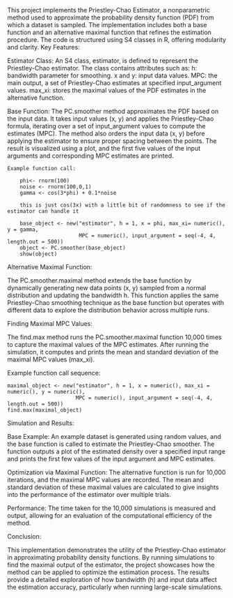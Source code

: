 This project implements the Priestley-Chao Estimator, a nonparametric method used to approximate the probability density function (PDF) from which a dataset is sampled. The implementation includes both a base function and an alternative maximal function that refines the estimation procedure. The code is structured using S4 classes in R, offering modularity and clarity.
Key Features:

Estimator Class:
An S4 class, estimator, is defined to represent the Priestley-Chao estimator.
The class contains attributes such as:
        h: bandwidth parameter for smoothing.
        x and y: input data values.
        MPC: the main output, a set of Priestley-Chao estimates at specified input_argument values.
        max_xi: stores the maximal values of the PDF estimates in the alternative function.

Base Function:
        The PC.smoother method approximates the PDF based on the input data.
        It takes input values (x, y) and applies the Priestley-Chao formula, iterating over a set of input_argument values to compute the estimates (MPC).
        The method also orders the input data (x, y) before applying the estimator to ensure proper spacing between the points.
        The result is visualized using a plot, and the first five values of the input arguments and corresponding MPC estimates are printed.
        

    Example function call:

        phi<- rnorm(100)
        noise <- rnorm(100,0,1)
        gamma <- cos(3*phi) + 0.1*noise

        this is just cos(3x) with a little bit of randomness to see if the estimator can handle it

        base_object <- new("estimator", h = 1, x = phi, max_xi= numeric(), y = gamma, 
                           MPC = numeric(), input_argument = seq(-4, 4, length.out = 500))
        object <- PC.smoother(base_object)
        show(object)


Alternative Maximal Function:

The PC.smoother.maximal method extends the base function by dynamically generating new data points (x, y) sampled from a normal distribution and updating the bandwidth h.
This function applies the same Priestley-Chao smoothing technique as the base function but operates with different data to explore the distribution behavior across multiple runs.

Finding Maximal MPC Values:

The find.max method runs the PC.smoother.maximal function 10,000 times to capture the maximal values of the MPC estimates.
After running the simulation, it computes and prints the mean and standard deviation of the maximal MPC values (max_xi).


Example function call sequence:

    maximal_object <- new("estimator", h = 1, x = numeric(), max_xi = numeric(), y = numeric(), 
                          MPC = numeric(), input_argument = seq(-4, 4, length.out = 500))
    find.max(maximal_object)


Simulation and Results:

Base Example:
An example dataset is generated using random values, and the base function is called to estimate the Priestley-Chao smoother.
The function outputs a plot of the estimated density over a specified input range and prints the first few values of the input argument and MPC estimates.

Optimization via Maximal Function:
The alternative function is run for 10,000 iterations, and the maximal MPC values are recorded.
The mean and standard deviation of these maximal values are calculated to give insights into the performance of the estimator over multiple trials.

Performance:
The time taken for the 10,000 simulations is measured and output, allowing for an evaluation of the computational efficiency of the method.

Conclusion:

This implementation demonstrates the utility of the Priestley-Chao estimator in approximating probability density functions. By running simulations to find the maximal output of the estimator, the project showcases how the method can be applied to optimize the estimation process. The results provide a detailed exploration of how bandwidth (h) and input data affect the estimation accuracy, particularly when running large-scale simulations.
